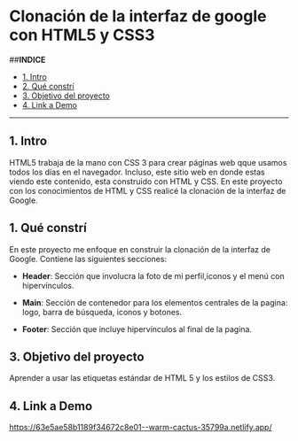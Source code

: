 # Clonación de la interfaz de google con HTML5 y CSS3

##**INDICE**

* [1. Intro](#)
* [2. Qué constrí](#)
* [3. Objetivo del proyecto](#)
* [4. Link a Demo](#)

****

## 1. Intro
HTML5 trabaja de la mano con CSS 3 para crear páginas web qque usamos todos los días en el navegador. Incluso, este sitio web en donde estas viendo este contenido, esta construido con HTML y CSS. En este proyecto con los conocimientos de HTML y CSS realicé la clonación de la interfaz de Google.

## 1. Qué constrí
En este proyecto me enfoque en construir la clonación de la interfaz de Google. Contiene las siguientes secciones: 
* **Header**: Sección que involucra la foto de mi perfil,iconos y el menú con hipervínculos.

* **Main**: Sección de contenedor para los elementos centrales de la pagina: logo, barra de búsqueda, iconos y botones.

* **Footer**: Sección que incluye hipervínculos al final de la pagina.

## 3. Objetivo del proyecto
Aprender a usar las etiquetas estándar de HTML 5 y los estilos de CSS3.

## 4. Link a Demo
https://63e5ae58b1189f34672c8e01--warm-cactus-35799a.netlify.app/
